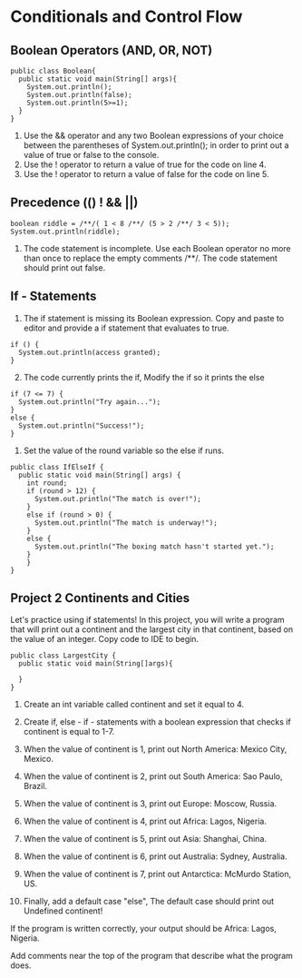 # Conditionals and Control Flow 
## Boolean Operators (AND, OR, NOT)
```
public class Boolean{
  public static void main(String[] args){
    System.out.println();
    System.out.println(false);
    System.out.println(5>=1);
  }
}
```
1. Use the && operator and any two Boolean expressions of your choice between the parentheses of System.out.println(); in 
order to print out a value of true or false to the console.
2. Use the ! operator to return a value of true for the code on line 4.
3. Use the ! operator to return a value of false for the code on line 5.

## Precedence (() ! && ||)

```
boolean riddle = /**/( 1 < 8 /**/ (5 > 2 /**/ 3 < 5));
System.out.println(riddle);

```
1. The code statement is incomplete. Use each Boolean operator no more than once to replace the empty comments /**/.
The code statement should print out false.

## If - Statements 

1. The if statement is missing its Boolean expression. Copy and paste to editor and provide a if statement 
that evaluates to true.
```
if () {
  System.out.println(access granted); 
}
```
2.	The code currently prints the if, Modify the if so it prints the else 
```
if (7 <= 7) {
  System.out.println("Try again...");
} 
else {
  System.out.println("Success!");
}
```
1.	Set the value of the round variable so the else if runs.
```
public class IfElseIf {
  public static void main(String[] args) {
    int round;
    if (round > 12) {
      System.out.println("The match is over!");
    } 
    else if (round > 0) {
      System.out.println("The match is underway!");
    }	
    else {
      System.out.println("The boxing match hasn't started yet.");
    }	
	}
}

```
## Project 2 Continents and Cities
Let's practice using if statements!
In this project, you will write a program that will print out a continent and the largest city in that continent, 
based on the value of an integer. Copy code to IDE to begin.
```
public class LargestCity {
  public static void main(String[]args){

  }
}
```

1. Create an int variable called continent and set it equal to 4.

2. Create if, else - if - statements with a boolean expression that checks if continent is equal to 1-7. 

3. When the value of continent is 1, print out North America: Mexico City, Mexico.

4. When the value of continent is 2, print out South America: Sao Paulo, Brazil.

5. When the value of continent is 3, print out Europe: Moscow, Russia. 

6. When the value of continent is 4, print out Africa: Lagos, Nigeria.
 
7. When the value of continent is 5, print out Asia: Shanghai, China. 

8. When the value of continent is 6, print out Australia: Sydney, Australia. 

9. When the value of continent is 7, print out Antarctica: McMurdo Station, US. 

10. Finally, add a default case "else", The default case should print out Undefined continent! 

 If the program is written correctly, your output should be Africa: Lagos, Nigeria.

 Add comments near the top of the program that describe what the program does.

